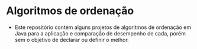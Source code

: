 # Algoritmos de ordenação

- Este repositório contém alguns projetos de algoritmos de ordenação em Java para a aplicação e comparação de desempenho de cada, porém sem o objetivo de declarar ou definir o melhor.
